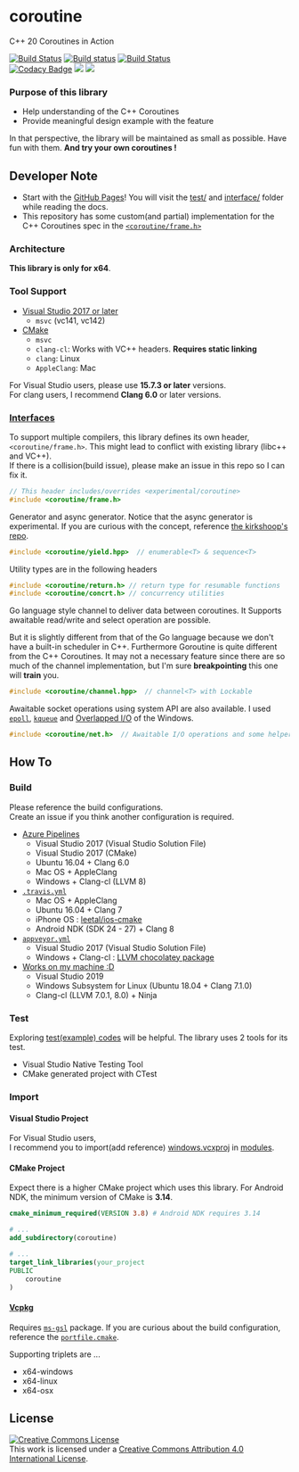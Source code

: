 # coroutine

C++ 20 Coroutines in Action

[![Build Status](https://dev.azure.com/luncliff/personal/_apis/build/status/luncliff.coroutine?branchName=dev/1.5)](https://dev.azure.com/luncliff/personal/_build/latest?definitionId=27&branchName=dev/1.5)
[![Build status](https://ci.appveyor.com/api/projects/status/vpjssf4g6cv4a4ys/branch/dev/1.5?svg=true)](https://ci.appveyor.com/project/luncliff/coroutine/branch/dev/1.5)
[![Build Status](https://travis-ci.org/luncliff/coroutine.svg?branch=dev%2F1.5)](https://travis-ci.org/luncliff/coroutine)  
[![Codacy Badge](https://api.codacy.com/project/badge/Grade/38aa16f6d7e046898af3835918c0cd5e)](https://app.codacy.com/app/luncliff/coroutine?utm_source=github.com&utm_medium=referral&utm_content=luncliff/coroutine&utm_campaign=Badge_Grade_Dashboard)
[![](https://sonarcloud.io/api/project_badges/measure?project=luncliff_coroutine&metric=sqale_rating)](https://sonarcloud.io/dashboard?id=luncliff_coroutine)
[![](https://sonarcloud.io/api/project_badges/measure?project=luncliff_coroutine&metric=ncloc)](https://sonarcloud.io/dashboard?id=luncliff_coroutine)

### Purpose of this library

* Help understanding of the C++ Coroutines
* Provide meaningful design example with the feature

In that perspective, the library will be maintained as small as possible. Have fun with them. **And try your own coroutines !** 

## Developer Note

* Start with the [GitHub Pages](https://luncliff.github.io/coroutine/Home)!
  You will visit the [test/](./test/) and [interface/](./interface/coroutine) folder while reading the docs.
* This repository has some custom(and partial) implementation for the C++ Coroutines spec in the [`<coroutine/frame.h>`](./interface/coroutine/frame.h)

### Architecture

**This library is only for x64**.

### Tool Support

* [Visual Studio 2017 or later](./coroutine.sln)
  * `msvc` (vc141, vc142)
* [CMake](./CMakeLists.txt)
  * `msvc`
  * `clang-cl`: Works with VC++ headers. **Requires static linking**
  * `clang`: Linux
  * `AppleClang`: Mac


For Visual Studio users, please use **15.7.3 or later** versions.  
For clang users, I recommend **Clang 6.0** or later versions.

### [Interfaces](./interface)

To support multiple compilers, this library defines its own header, `<coroutine/frame.h>`. This might lead to conflict with existing library (libc++ and VC++).  
If there is a collision(build issue), please make an issue in this repo so I can fix it. 

```c++
// This header includes/overrides <experimental/coroutine>
#include <coroutine/frame.h>
```

Generator and async generator. Notice that the async generator is experimental. If you are curious with the concept, reference [the kirkshoop's repo](https://github.com/kirkshoop/await).

```c++
#include <coroutine/yield.hpp>  // enumerable<T> & sequence<T>
```

Utility types are in the following headers

```c++
#include <coroutine/return.h> // return type for resumable functions
#include <coroutine/concrt.h> // concurrency utilities
```

Go language style channel to deliver data between coroutines. 
It Supports awaitable read/write and select operation are possible.

But it is slightly different from that of the Go language because we don't have a built-in scheduler in C++. Furthermore Goroutine is quite different from the C++ Coroutines.
It may not a necessary feature since there are so much of the channel implementation, but I'm sure **breakpointing** this one will **train** you.

```c++
#include <coroutine/channel.hpp>  // channel<T> with Lockable
```

Awaitable socket operations using system API are also available. I used [`epoll`](http://man7.org/linux/man-pages/man7/epoll.7.html), [`kqueue`](https://man.openbsd.org/kqueue.2) and [Overlapped I/O](https://docs.microsoft.com/en-us/windows/desktop/FileIO/synchronous-and-asynchronous-i-o) of the Windows.

```c++
#include <coroutine/net.h>  // Awaitable I/O operations and some helpers
```

## How To

### Build

Please reference the build configurations.  
Create an issue if you think another configuration is required.

* [Azure Pipelines](https://dev.azure.com/luncliff/personal/_build/latest?definitionId=13?branchName=master)
  * Visual Studio 2017 (Visual Studio Solution File)
  * Visual Studio 2017 (CMake)
  * Ubuntu 16.04 + Clang 6.0
  * Mac OS + AppleClang
  * Windows + Clang-cl (LLVM 8)
* [`.travis.yml`](./.travis.yml)
  * Mac OS + AppleClang
  * Ubuntu 16.04 + Clang 7
  * iPhone OS : [leetal/ios-cmake](https://github.com/leetal/ios-cmake)
  * Android NDK (SDK 24 - 27) + Clang 8
* [`appveyor.yml`](./appveyor.yml)
  * Visual Studio 2017 (Visual Studio Solution File)
  * Windows + Clang-cl : [LLVM chocolatey package](https://chocolatey.org/packages/llvm)
* [Works on my machine :D](https://github.com/nikku/works-on-my-machine)
  * Visual Studio 2019
  * Windows Subsystem for Linux (Ubuntu 18.04 + Clang 7.1.0)
  * Clang-cl (LLVM 7.0.1, 8.0) + Ninja

### Test

Exploring [test(example) codes](./test) will be helpful. The library uses 2 tools for its test.

* Visual Studio Native Testing Tool
* CMake generated project with CTest
  
### Import

#### Visual Studio Project

For Visual Studio users,  
I recommend you to import(add reference) [windows.vcxproj](./modules/windows.vcxproj) in [modules](./modules/).

#### CMake Project

Expect there is a higher CMake project which uses this library. For Android NDK, the minimum version of CMake is **3.14**.

```cmake
cmake_minimum_required(VERSION 3.8) # Android NDK requires 3.14

# ...
add_subdirectory(coroutine)

# ...
target_link_libraries(your_project
PUBLIC
    coroutine
)
```

#### [Vcpkg](https://github.com/Microsoft/vcpkg)

Requires [`ms-gsl`](https://github.com/microsoft/vcpkg/blob/master/ports/coroutine/CONTROL#L3) package. If you are curious about the build configuration, reference the [`portfile.cmake`](https://github.com/Microsoft/vcpkg/tree/master/ports/coroutine).
  
Supporting triplets are ...
* x64-windows
* x64-linux
* x64-osx

## License

<a rel="license" href="http://creativecommons.org/licenses/by/4.0/"><img alt="Creative Commons License" style="border-width:0" src="https://i.creativecommons.org/l/by/4.0/88x31.png" /></a><br />This work is licensed under a <a rel="license" href="http://creativecommons.org/licenses/by/4.0/">Creative Commons Attribution 4.0 International License</a>.
